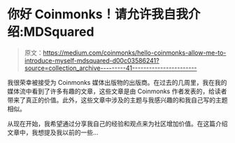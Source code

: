 # 你好 Coinmonks！请允许我自我介绍:MDSquared

> 原文：<https://medium.com/coinmonks/hello-coinmonks-allow-me-to-introduce-myself-mdsquared-d00c03586241?source=collection_archive---------41----------------------->

我很荣幸被接受为 Coinmonks 媒体出版物的出版商。在过去的几周里，我在我的媒体流中看到了许多有趣的文章，这些文章是由 Coinmonks 作者发表的，给读者带来了真正的价值。此外，这些文章中涉及的主题与我感兴趣的和我自己写的主题相似。

从现在开始，我希望通过分享我自己的经验和观点来为社区增加价值。在这篇介绍文章中，我想提及我以前的一些…